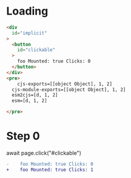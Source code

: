 # Loading

```html
<div
  id="implicit"
>
  <button
    id="clickable"
  >
    foo Mounted: true Clicks: 0
  </button>
</div>
<pre>
    cjs-exports=[[object Object], 1, 2]
  cjs-module-exports=[[object Object], 1, 2]
  esm2cjs=[d, 1, 2]
  esm=[d, 1, 2]

</pre>
```

# Step 0
await page.click("#clickable")

```diff
-    foo Mounted: true Clicks: 0
+    foo Mounted: true Clicks: 1

```

